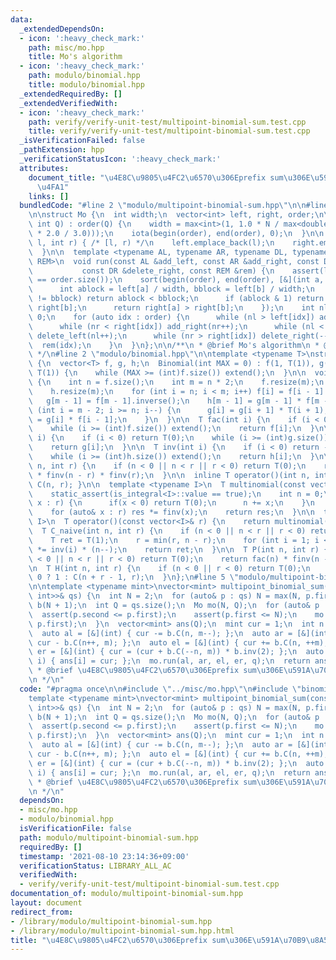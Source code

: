 ```yaml
---
data:
  _extendedDependsOn:
  - icon: ':heavy_check_mark:'
    path: misc/mo.hpp
    title: Mo's algorithm
  - icon: ':heavy_check_mark:'
    path: modulo/binomial.hpp
    title: modulo/binomial.hpp
  _extendedRequiredBy: []
  _extendedVerifiedWith:
  - icon: ':heavy_check_mark:'
    path: verify/verify-unit-test/multipoint-binomial-sum.test.cpp
    title: verify/verify-unit-test/multipoint-binomial-sum.test.cpp
  _isVerificationFailed: false
  _pathExtension: hpp
  _verificationStatusIcon: ':heavy_check_mark:'
  attributes:
    document_title: "\u4E8C\u9805\u4FC2\u6570\u306Eprefix sum\u306E\u591A\u70B9\u8A55\
      \u4FA1"
    links: []
  bundledCode: "#line 2 \"modulo/multipoint-binomial-sum.hpp\"\n\n#line 2 \"misc/mo.hpp\"\
    \n\nstruct Mo {\n  int width;\n  vector<int> left, right, order;\n\n  Mo(int N,\
    \ int Q) : order(Q) {\n    width = max<int>(1, 1.0 * N / max<double>(1.0, sqrt(Q\
    \ * 2.0 / 3.0)));\n    iota(begin(order), end(order), 0);\n  }\n\n  void insert(int\
    \ l, int r) { /* [l, r) */\n    left.emplace_back(l);\n    right.emplace_back(r);\n\
    \  }\n\n  template <typename AL, typename AR, typename DL, typename DR, typename\
    \ REM>\n  void run(const AL &add_left, const AR &add_right, const DL &delete_left,\n\
    \           const DR &delete_right, const REM &rem) {\n    assert(left.size()\
    \ == order.size());\n    sort(begin(order), end(order), [&](int a, int b) {\n\
    \      int ablock = left[a] / width, bblock = left[b] / width;\n      if (ablock\
    \ != bblock) return ablock < bblock;\n      if (ablock & 1) return right[a] <\
    \ right[b];\n      return right[a] > right[b];\n    });\n    int nl = 0, nr =\
    \ 0;\n    for (auto idx : order) {\n      while (nl > left[idx]) add_left(--nl);\n\
    \      while (nr < right[idx]) add_right(nr++);\n      while (nl < left[idx])\
    \ delete_left(nl++);\n      while (nr > right[idx]) delete_right(--nr);\n    \
    \  rem(idx);\n    }\n  }\n};\n\n/**\n * @brief Mo's algorithm\n * @docs docs/misc/mo.md\n\
    \ */\n#line 2 \"modulo/binomial.hpp\"\n\ntemplate <typename T>\nstruct Binomial\
    \ {\n  vector<T> f, g, h;\n  Binomial(int MAX = 0) : f(1, T(1)), g(1, T(1)), h(1,\
    \ T(1)) {\n    while (MAX >= (int)f.size()) extend();\n  }\n\n  void extend()\
    \ {\n    int n = f.size();\n    int m = n * 2;\n    f.resize(m);\n    g.resize(m);\n\
    \    h.resize(m);\n    for (int i = n; i < m; i++) f[i] = f[i - 1] * T(i);\n \
    \   g[m - 1] = f[m - 1].inverse();\n    h[m - 1] = g[m - 1] * f[m - 2];\n    for\
    \ (int i = m - 2; i >= n; i--) {\n      g[i] = g[i + 1] * T(i + 1);\n      h[i]\
    \ = g[i] * f[i - 1];\n    }\n  }\n\n  T fac(int i) {\n    if (i < 0) return T(0);\n\
    \    while (i >= (int)f.size()) extend();\n    return f[i];\n  }\n\n  T finv(int\
    \ i) {\n    if (i < 0) return T(0);\n    while (i >= (int)g.size()) extend();\n\
    \    return g[i];\n  }\n\n  T inv(int i) {\n    if (i < 0) return -inv(-i);\n\
    \    while (i >= (int)h.size()) extend();\n    return h[i];\n  }\n\n  T C(int\
    \ n, int r) {\n    if (n < 0 || n < r || r < 0) return T(0);\n    return fac(n)\
    \ * finv(n - r) * finv(r);\n  }\n\n  inline T operator()(int n, int r) { return\
    \ C(n, r); }\n\n  template <typename I>\n  T multinomial(const vector<I>& r) {\n\
    \    static_assert(is_integral<I>::value == true);\n    int n = 0;\n    for (auto&\
    \ x : r) {\n      if(x < 0) return T(0);\n      n += x;\n    }\n    T res = fac(n);\n\
    \    for (auto& x : r) res *= finv(x);\n    return res;\n  }\n\n  template <typename\
    \ I>\n  T operator()(const vector<I>& r) {\n    return multinomial(r);\n  }\n\n\
    \  T C_naive(int n, int r) {\n    if (n < 0 || n < r || r < 0) return T(0);\n\
    \    T ret = T(1);\n    r = min(r, n - r);\n    for (int i = 1; i <= r; ++i) ret\
    \ *= inv(i) * (n--);\n    return ret;\n  }\n\n  T P(int n, int r) {\n    if (n\
    \ < 0 || n < r || r < 0) return T(0);\n    return fac(n) * finv(n - r);\n  }\n\
    \n  T H(int n, int r) {\n    if (n < 0 || r < 0) return T(0);\n    return r ==\
    \ 0 ? 1 : C(n + r - 1, r);\n  }\n};\n#line 5 \"modulo/multipoint-binomial-sum.hpp\"\
    \n\ntemplate <typename mint>\nvector<mint> multipoint_binomial_sum(const vector<pair<int,\
    \ int>>& qs) {\n  int N = 2;\n  for (auto& p : qs) N = max(N, p.first);\n  Binomial<mint>\
    \ b(N + 1);\n  int Q = qs.size();\n  Mo mo(N, Q);\n  for (auto& p : qs) {\n  \
    \  assert(p.second <= p.first);\n    assert(p.first <= N);\n    mo.insert(p.second,\
    \ p.first);\n  }\n  vector<mint> ans(Q);\n  mint cur = 1;\n  int n = 0, m = 0;\n\
    \  auto al = [&](int) { cur -= b.C(n, m--); };\n  auto ar = [&](int) { cur +=\
    \ cur - b.C(n++, m); };\n  auto el = [&](int) { cur += b.C(n, ++m); };\n  auto\
    \ er = [&](int) { cur = (cur + b.C(--n, m)) * b.inv(2); };\n  auto q = [&](int\
    \ i) { ans[i] = cur; };\n  mo.run(al, ar, el, er, q);\n  return ans;\n}\n\n/**\n\
    \ * @brief \u4E8C\u9805\u4FC2\u6570\u306Eprefix sum\u306E\u591A\u70B9\u8A55\u4FA1\
    \n */\n"
  code: "#pragma once\n\n#include \"../misc/mo.hpp\"\n#include \"binomial.hpp\"\n\n\
    template <typename mint>\nvector<mint> multipoint_binomial_sum(const vector<pair<int,\
    \ int>>& qs) {\n  int N = 2;\n  for (auto& p : qs) N = max(N, p.first);\n  Binomial<mint>\
    \ b(N + 1);\n  int Q = qs.size();\n  Mo mo(N, Q);\n  for (auto& p : qs) {\n  \
    \  assert(p.second <= p.first);\n    assert(p.first <= N);\n    mo.insert(p.second,\
    \ p.first);\n  }\n  vector<mint> ans(Q);\n  mint cur = 1;\n  int n = 0, m = 0;\n\
    \  auto al = [&](int) { cur -= b.C(n, m--); };\n  auto ar = [&](int) { cur +=\
    \ cur - b.C(n++, m); };\n  auto el = [&](int) { cur += b.C(n, ++m); };\n  auto\
    \ er = [&](int) { cur = (cur + b.C(--n, m)) * b.inv(2); };\n  auto q = [&](int\
    \ i) { ans[i] = cur; };\n  mo.run(al, ar, el, er, q);\n  return ans;\n}\n\n/**\n\
    \ * @brief \u4E8C\u9805\u4FC2\u6570\u306Eprefix sum\u306E\u591A\u70B9\u8A55\u4FA1\
    \n */\n"
  dependsOn:
  - misc/mo.hpp
  - modulo/binomial.hpp
  isVerificationFile: false
  path: modulo/multipoint-binomial-sum.hpp
  requiredBy: []
  timestamp: '2021-08-10 23:14:36+09:00'
  verificationStatus: LIBRARY_ALL_AC
  verifiedWith:
  - verify/verify-unit-test/multipoint-binomial-sum.test.cpp
documentation_of: modulo/multipoint-binomial-sum.hpp
layout: document
redirect_from:
- /library/modulo/multipoint-binomial-sum.hpp
- /library/modulo/multipoint-binomial-sum.hpp.html
title: "\u4E8C\u9805\u4FC2\u6570\u306Eprefix sum\u306E\u591A\u70B9\u8A55\u4FA1"
---
```

